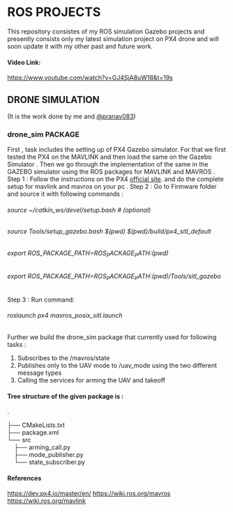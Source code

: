 # ROS PROJECTS
This repository consistes of my ROS simulation Gazebo projects and presently consists only my latest simulation project on PX4 drone and will soon update it with my other past and future work.
#### Video Link:
https://www.youtube.com/watch?v=GJ4SjA8uW18&t=19s


## DRONE SIMULATION
(It is the work done by me and [@pranav083](https://github.com/pranav083))
### drone_sim PACKAGE
First , task includes the setting up of PX4 Gazebo simulator. For that we first tested the PX4 on the MAVLINK and then load the same on the Gazebo Simulator . Then we go through the implementation of  the same in the GAZEBO simulator using the ROS packages for MAVLINK and MAVROS .
Step 1 : Follow the instructions on the PX4 [official site](). and do the complete setup for mavlink and mavros on your pc .
Step 2 : Go to Firmware folder and source it with following commands :
######         source ~/catkin_ws/devel/setup.bash    # (optional)
######         source Tools/setup_gazebo.bash $(pwd) $(pwd)/build/px4_sitl_default
######         export ROS_PACKAGE_PATH=$ROS_PACKAGE_PATH:$(pwd)
######         export ROS_PACKAGE_PATH=$ROS_PACKAGE_PATH:$(pwd)/Tools/sitl_gazebo
Step 3 : Run command:  
###### roslaunch px4 mavros_posix_sitl.launch 

Further we build the drone_sim package that currently used for following tasks :
1. Subscribes to the /mavros/state
2. Publishes only to the UAV mode to /uav_mode using the two different message types
3. Calling the services for arming the UAV and takeoff 

#### Tree structure of the given package is :
.

├── CMakeLists.txt  
├── package.xml  
└── src  
 &nbsp; &nbsp;     ├── arming_call.py  
 &nbsp; &nbsp;     ├── mode_publisher.py  
 &nbsp; &nbsp;     └── state_subscriber.py  

#### References 
https://dev.px4.io/master/en/
https://wiki.ros.org/mavros
https://wiki.ros.org/mavlink
